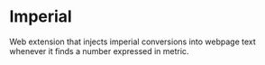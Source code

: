 # Imperial
Web extension that injects imperial conversions into webpage text whenever it finds a number expressed in metric.
